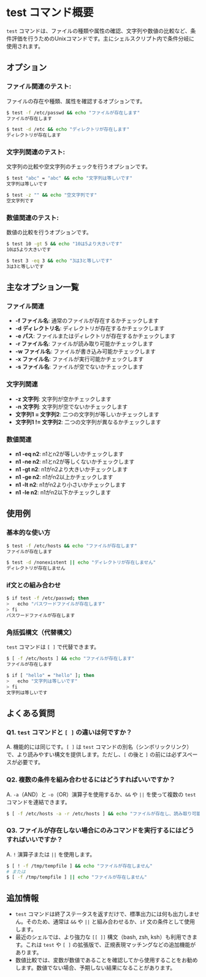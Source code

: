 # test コマンド概要

`test` コマンドは、ファイルの種類や属性の確認、文字列や数値の比較など、条件評価を行うためのUnixコマンドです。主にシェルスクリプト内で条件分岐に使用されます。

## オプション

### **ファイル関連のテスト**:

ファイルの存在や種類、属性を確認するオプションです。

```bash
$ test -f /etc/passwd && echo "ファイルが存在します"
ファイルが存在します

$ test -d /etc && echo "ディレクトリが存在します"
ディレクトリが存在します
```

### **文字列関連のテスト**:

文字列の比較や空文字列のチェックを行うオプションです。

```bash
$ test "abc" = "abc" && echo "文字列は等しいです"
文字列は等しいです

$ test -z "" && echo "空文字列です"
空文字列です
```

### **数値関連のテスト**:

数値の比較を行うオプションです。

```bash
$ test 10 -gt 5 && echo "10は5より大きいです"
10は5より大きいです

$ test 3 -eq 3 && echo "3は3と等しいです"
3は3と等しいです
```

## 主なオプション一覧

### ファイル関連

- **-f ファイル名**: 通常のファイルが存在するかチェックします
- **-d ディレクトリ名**: ディレクトリが存在するかチェックします
- **-e パス**: ファイルまたはディレクトリが存在するかチェックします
- **-r ファイル名**: ファイルが読み取り可能かチェックします
- **-w ファイル名**: ファイルが書き込み可能かチェックします
- **-x ファイル名**: ファイルが実行可能かチェックします
- **-s ファイル名**: ファイルが空でないかチェックします

### 文字列関連

- **-z 文字列**: 文字列が空かチェックします
- **-n 文字列**: 文字列が空でないかチェックします
- **文字列1 = 文字列2**: 二つの文字列が等しいかチェックします
- **文字列1 != 文字列2**: 二つの文字列が異なるかチェックします

### 数値関連

- **n1 -eq n2**: n1とn2が等しいかチェックします
- **n1 -ne n2**: n1とn2が等しくないかチェックします
- **n1 -gt n2**: n1がn2より大きいかチェックします
- **n1 -ge n2**: n1がn2以上かチェックします
- **n1 -lt n2**: n1がn2より小さいかチェックします
- **n1 -le n2**: n1がn2以下かチェックします

## 使用例

### 基本的な使い方

```bash
$ test -f /etc/hosts && echo "ファイルが存在します"
ファイルが存在します

$ test -d /nonexistent || echo "ディレクトリが存在しません"
ディレクトリが存在しません
```

### if文との組み合わせ

```bash
$ if test -f /etc/passwd; then
>   echo "パスワードファイルが存在します"
> fi
パスワードファイルが存在します
```

### 角括弧構文（代替構文）

`test` コマンドは `[ ]` で代替できます。

```bash
$ [ -f /etc/hosts ] && echo "ファイルが存在します"
ファイルが存在します

$ if [ "hello" = "hello" ]; then
>   echo "文字列は等しいです"
> fi
文字列は等しいです
```

## よくある質問

### Q1. `test` コマンドと `[ ]` の違いは何ですか？
A. 機能的には同じです。`[ ]` は `test` コマンドの別名（シンボリックリンク）で、より読みやすい構文を提供します。ただし、`[` の後と `]` の前には必ずスペースが必要です。

### Q2. 複数の条件を組み合わせるにはどうすればいいですか？
A. `-a`（AND）と `-o`（OR）演算子を使用するか、`&&` や `||` を使って複数の `test` コマンドを連結できます。
```bash
$ [ -f /etc/hosts -a -r /etc/hosts ] && echo "ファイルが存在し、読み取り可能です"
```

### Q3. ファイルが存在しない場合にのみコマンドを実行するにはどうすればいいですか？
A. `!` 演算子または `||` を使用します。
```bash
$ [ ! -f /tmp/tempfile ] && echo "ファイルが存在しません"
# または
$ [ -f /tmp/tempfile ] || echo "ファイルが存在しません"
```

## 追加情報

- `test` コマンドは終了ステータスを返すだけで、標準出力には何も出力しません。そのため、通常は `&&` や `||` と組み合わせるか、`if` 文の条件として使用します。
- 最近のシェルでは、より強力な `[[ ]]` 構文（bash, zsh, ksh）も利用できます。これは `test` や `[ ]` の拡張版で、正規表現マッチングなどの追加機能があります。
- 数値比較では、変数が数値であることを確認してから使用することをお勧めします。数値でない場合、予期しない結果になることがあります。